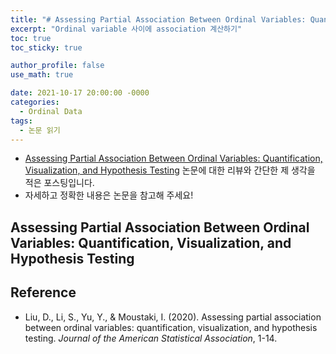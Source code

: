 ```yaml
---
title: "# Assessing Partial Association Between Ordinal Variables: Quantification, Visualization, and Hypothesis Testing (논문 읽기)"
excerpt: "Ordinal variable 사이에 association 계산하기"
toc: true
toc_sticky: true

author_profile: false
use_math: true

date: 2021-10-17 20:00:00 -0000
categories: 
  - Ordinal Data
tags:
  - 논문 읽기
---
```



- [Assessing Partial Association Between Ordinal Variables: Quantification, Visualization, and Hypothesis Testing](https://www.tandfonline.com/doi/epub/10.1080/01621459.2020.1796394?needAccess=true) 논문에 대한 리뷰와 간단한 제 생각을 적은 포스팅입니다.
- 자세하고 정확한 내용은 논문을 참고해 주세요!

## Assessing Partial Association Between Ordinal Variables: Quantification, Visualization, and Hypothesis Testing



## Reference 
- Liu, D., Li, S., Yu, Y., & Moustaki, I. (2020). Assessing partial association between ordinal variables: quantification, visualization, and hypothesis testing. _Journal of the American Statistical Association_, 1-14.
<!--stackedit_data:
eyJoaXN0b3J5IjpbLTEwNTY1NDMxNTBdfQ==
-->